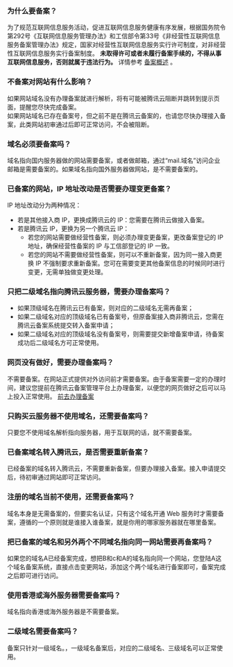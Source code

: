 ### 为什么要备案？
为了规范互联网信息服务活动，促进互联网信息服务健康有序发展，根据国务院令第292号《互联网信息服务管理办法》和工信部令第33号《非经营性互联网信息服务备案管理办法》规定，国家对经营性互联网信息服务实行许可制度，对非经营性互联网信息服务实行备案制度。 __未取得许可或者未履行备案手续的，不得从事互联网信息服务，否则就属于违法行为。__ 详情参考 [备案概述](https://cloud.tencent.com/document/product/243/645) 。

### 不备案对网站有什么影响？
如果网站域名没有办理备案就进行解析，将有可能被腾讯云阻断并跳转到提示页面，提醒您尽快完成备案。  
如果网站域名已存在备案号，但之前不是在腾讯云备案的，也请您尽快办理接入备案，此类网站初审通过后即可正常访问，不会被阻断。

### 域名必须要备案吗？
域名指向国内服务器做的网站需要备案，或者做邮箱，通过“mail.域名”访问企业邮箱是需要备案的。如果域名指向国外服务器做网站，是不需要备案的。
### 已备案的网站，IP 地址改动是否需要办理变更备案？
IP 地址改动分为两种情况：  
- 若是其他接入商 IP，更换成腾讯云的 IP：您需要在腾讯云做接入备案。  
- 若是腾讯云 IP，更换为另一个腾讯云 IP：
	- 若您的网站需要做经营性备案，则必须办理变更备案，更改备案登记的 IP 地址，确保经营性备案的 IP 与工信部登记的 IP 一致。
	- 若您的网站不需要做经营性备案，则可以不重新备案，因为同一接入商更换 IP 不强制要求重新备案。您可在需要变更其他备案信息的时候同时进行变更，无需单独做变更处理。

### 只把二级域名指向腾讯云服务器，需要办理备案吗？    
- 如果顶级域名在腾讯云已有备案，则对应的二级域名无需再备案；   
- 如果二级域名对应的顶级域名已有备案号，但原备案接入商非腾讯云，您需在腾讯云备案系统提交转入备案申请；  
- 如果二级域名对应的顶级域名没有备案号，则需要提交新增备案申请，待备案成功后二级域名方可正常使用。

### 网页没有做好，需要办理备案吗？
不需要备案。在网站正式提供对外访问前才需要备案。由于备案需要一定的办理时间，建议您提前在腾讯云备案管理平台上办理备案，以便您的网页做好之后可以马上投入正常使用。 [前去办理备案](https://cloud.tencent.com/login?s_url=https%3A%2F%2Fconsole.cloud.tencent.com%2Fbeian)

### 只购买云服务器不使用域名，还需要备案吗？
只要您不使用域名解析指向服务器，用于互联网的话，就不需要备案。

### 已备案域名转入腾讯云，是否需要重新备案？
已经备案的域名转入腾讯云，不需要重新备案，但要办理接入备案。接入申请提交后，待初审通过网站即可正常访问。

### 注册的域名当前不使用，还需要备案吗？
域名本身是无需备案的，但要实名认证，只有这个域名开通 Web 服务时才需要备案，遵循的一个原则就是谁接入谁备案，就是你用的哪家服务器就在哪里备案。

### 把已备案的域名和另外两个不同域名指向同一网站需要再备案吗？
如果您的域名A已经备案完成，想把B和c和A的域名指向同一个网站，您登陆A这个域名备案系统，直接点击变更网站，添加这个两个域名进行备案即可，备案完成之后即可进行访问。

### 使用香港或海外服务器需要备案吗？
域名指向香港或海外服务器是不需要备案。

### 二级域名需要备案吗？
备案只针对一级域名。，一级域名备案后，对应的二级域名、三级域名可以正常使用。